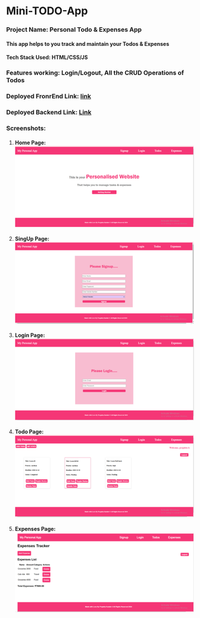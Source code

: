 # Mini-TODO-App
### Project Name: Personal Todo & Expenses App

#### This app helps to you track and maintain your Todos & Expenses

#### Tech Stack Used: HTML/CSS/JS

### Features working: Login/Logout, All the CRUD Operations of Todos

### Deployed FronrEnd Link: [link](https://abvenu.github.io/empowerherfullstack/)

### Deployed Backend Link: [Link](https://beryl-ember-havarti.glitch.me)


### Screenshots:

1. #### Home Page: ![HomePage](./Assets/homepage.png)

2. #### SingUp Page: ![Signup Page](./Assets/signuppage.png)

3. #### Login Page:  ![Login Page](./Assets/LoginPage.png)

4. #### Todo Page:  ![Todo Page](./Assets/TodoPage.png)

5. #### Expenses Page:  ![Expenses Page](./Assets/ExpensesPage.png)